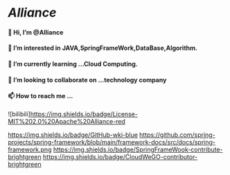 # _Alliance_




#### 👋 Hi, I’m @Alliance
#### 👀 I’m interested in JAVA,SpringFrameWork,DataBase,Algorithm.
#### 🌱 I’m currently learning ...Cloud Computing.
#### 💞️ I’m looking to collaborate on ...technology company
#### 📫 How to reach me ...

![bilibili]https://img.shields.io/badge/License-MIT%202.0%20Apache%20Alliance-red

https://img.shields.io/badge/GitHub-wki-blue
 https://github.com/spring-projects/spring-framework/blob/main/framework-docs/src/docs/spring-framework.png
https://img.shields.io/badge/SpringFrameWook-contribute-brightgreen
https://img.shields.io/badge/CloudWeGO-contributor-brightgreen
